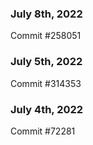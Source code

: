 ### July 8th, 2022

Commit #258051

### July 5th, 2022

Commit #314353


### July 4th, 2022

Commit #72281
